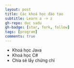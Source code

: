 ```yaml
---
layout: post
title: Các khoá học đào tạo
subtitle: Learn a -> z
gh-repo: duc sadu
gh-badge: [star, fork, follow]
tags: [program]
comments: true
---
```


- Khoá học Java
- Khoá học C#
- Chia sẻ lấy chứng chỉ
